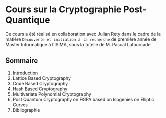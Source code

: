 # Cours sur la Cryptographie Post-Quantique

Ce cours a été réalisé en collaboration avec Julian Rety dans le cadre de la matière `Découverte et initiation à la recherche` de première année de Master Informatique à l'ISIMA, sous la tutelle de M. Pascal Lafourcade.

## Sommaire
1. Introduction
2. Lattice Based Cryptography
3. Code Based Cryptography
4. Hash Based Cryptography
5. Multivariate Polynomial Cryptography
6. Post Quantum Cryptography on FGPA based on Isogenies on Elliptic Curves
7. Bibliographie
